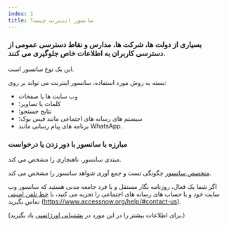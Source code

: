 ```yaml
---
index: 1
title: سانسور اینترنت چیست؟
---
```

### بسیاری از دولت ها، شرکت ها، مدارس و نقاط دسترسی عمومی از دسترسی کاربران به اطلاعات خاص جلوگیری می کنند.

این یک نوع سانسور است.

بسته به روش مورد استفاده، سانسور اینترنت می تواند بر روی:

*   وب سایت ها یا صفحات
*   کلمات یا تصاویر؛
*   نتایج جستجو؛
*   سیستم های رسانه های اجتماعی مانند فیس بوک؛
*   برنامه های پیام رسانی مانند WhatsApp.

### مبارزه با سانسور با دور زدن یا درخواست

مبتدی سانسور، ناهنجاری را مشخص می کند.

[متخصص سانسور](umbrella://communications/censorship/expert) چگونگی تست و جمع آوری شواهد سانسور را مشخص می کند.

اگر شما یک فعال، روزنامه نگار مستقل و یا فرد جامعه مدنی هستید که سانسور وب سایت خود و یا حساب های رسانه های اجتماعی را تجربه می کنید، با [خط تلفن امنیتی](Access.Net) تماس بگیرید (https://www.accessnow.org/help/#contact-us).

(برای اطلاعات بیشتر را در این مورد در [پشتیبانی اورژانسی](umbrella://emergency-support) یاد بگیرید.)
